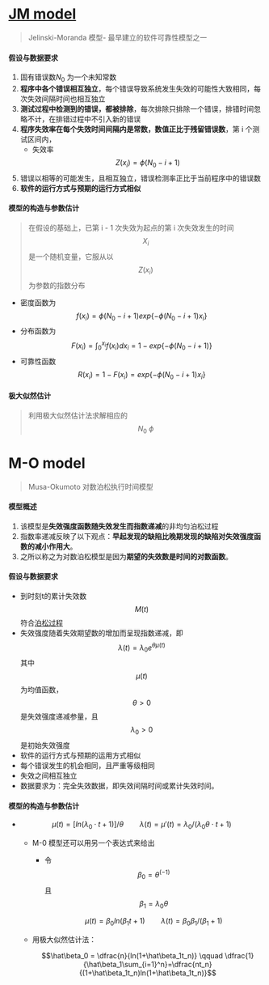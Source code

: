 # [JM model](http://aircconline.com/ijsea/V7N2/7216ijsea04.pdf)



> Jelinski-Moranda 模型- 最早建立的软件可靠性模型之一

#### 假设与数据要求

1. 固有错误数$N_0$ 为一个未知常数
2. **程序中各个错误相互独立**，每个错误导致系统发生失效的可能性大致相同，每次失效间隔时间也相互独立
3. **测试过程中检测到的错误，都被排除**，每次排除只排除一个错误，排错时间忽略不计，在排错过程中不引入新的错误
4. **程序失效率在每个失效时间间隔内是常数，数值正比于残留错误数**，第 i 个测试区间内，
   - 失效率 $$Z(x_i) = \phi(N_0- i + 1)$$ 
5. 错误以相等的可能发生，且相互独立，错误检测率正比于当前程序中的错误数
6. **软件的运行方式与预期的运行方式相似**



#### 模型的构造与参数估计

> 在假设的基础上，已第 i - 1 次失效为起点的第 i 次失效发生的时间 $$X_i$$ 是一个随机变量，它服从以$$Z(x_i)$$为参数的指数分布

- 密度函数为 $$f(x_i) = \phi(N_0 - i + 1)exp\{-\phi(N_0 - i + 1)x_i\}$$ 
- 分布函数为 $$F(x_i) = \int_0^{x_i}f(x_i)dx_i=1-exp\{-\phi(N_0-i+1)\}$$ 
- 可靠性函数 $$R(x_i) = 1-F(x_i)=exp\{-\phi(N_0-i+1)x_i\}$$ 

#### 极大似然估计

> 利用极大似然估计法求解相应的$$N_0\ \phi$$





# M-O model

> Musa-Okumoto 对数泊松执行时间模型

#### 模型概述

1. 该模型是**失效强度函数随失效发生而指数递减**的非均匀泊松过程
2. 指数率递减反映了以下观点：**早起发现的缺陷比晚期发现的缺陷对失效强度函数的减小作用大**。
3. 之所以称之为对数泊松模型是因为**期望的失效数是时间的对数函数**。

#### 假设与数据要求

- 到时刻t的累计失效数$$M(t)$$符合[泊松过程](https://www.google.com.sg/url?sa=t&rct=j&q=&esrc=s&source=web&cd=1&ved=0ahUKEwihx_SEu7HWAhWHpo8KHahzBDoQFggnMAA&url=https%3A%2F%2Fzh.wikipedia.org%2Fzh-sg%2F%25E6%25B3%258A%25E6%259D%25BE%25E8%25BF%2587%25E7%25A8%258B&usg=AFQjCNFrpkO2DhUtk_nW7DGFtbbUuUfo_A)
- 失效强度随着失效期望数的增加而呈现指数递减，即$$\lambda(t) = \lambda_0e^{\theta\mu(t)}$$其中$$\mu(t)$$为均值函数，$$\theta > 0$$是失效强度递减参量，且$$\lambda_0 > 0$$是初始失效强度
- 软件的运行方式与预期的运用方式相似
- 每个错误发生的机会相同，且严重等级相同
- 失效之间相互独立
- 数据要求为：完全失效数据，即失效间隔时间或累计失效时间。

#### 模型的构造与参数估计

- $$\mu(t)=[ln(\lambda_0\cdot t+1)]/\theta \qquad  \lambda(t)=\mu'(t)=\lambda_0/(\lambda_0\theta\cdot t+1)$$

  - M-0 模型还可以用另一个表达式来给出

    - 令$$\beta_0=\theta^{(-1)}$$且$$\beta_1=\lambda_0\theta$$

      $$\mu(t)=\beta_0ln(\beta_1t+1) \qquad \lambda(t)=\beta_0\beta_1/(\beta_1+1)$$

  - 用极大似然估计法：

    $$\hat\beta_0 = \dfrac{n}{ln(1+\hat\beta_1t_n)} \qquad \dfrac{1}{\hat\beta_1\sum_{i=1}^n}=\dfrac{nt_n}{(1+\hat\beta_1t_n)ln(1+\hat\beta_1t_n)}$$


